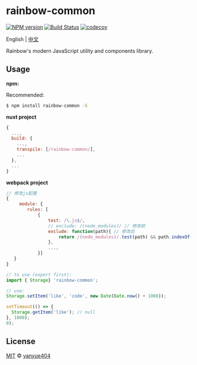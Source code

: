 # rainbow-common

[![NPM version](https://img.shields.io/npm/v/rainbow-common.svg?style=flat)](https://www.npmjs.com/package/rainbow-common) [![Build Status](https://travis-ci.org/rainbow-design/rainbow-common.svg?branch=master)](https://travis-ci.org/rainbow-design/rainbow-common) [![codecov](https://codecov.io/gh/rainbow-design/rainbow-common/branch/master/graph/badge.svg)](https://codecov.io/gh/rainbow-design/rainbow-common)

English | [中文](https://github.com/rainbow-design/rainbow-common/blob/master/README_zh.md)

Rainbow's modern JavaScript utility and components library.

## Usage

**npm:**

Recommended:

```bash
$ npm install rainbow-common -S
```

**nuxt project**

```js
{
  ...,
  build: {
    ...,
    transpile: [/rainbow-common/],
    ...
  },
  ...
}

```

**webpack project**

```js
// 修改js配置
{
     module: {
        rules: [
            {
                test: /\.js$/,
                // exclude: /(node_modules)/ // 修改前
                exclude: function(path){ // 修改后
                    return /(node_modules)/.test(path) && path.indexOf('rainbow-common') === -1;
                },
                ...,
            }]
   }
}

```

```js
// to use (export first):
import { Storage} 'rainbow-common';

// use:
Storage.setItem('like', 'code', new Date(Date.now() + 1000));

setTimeout(() => {
  Storage.getItem('like'); // null
}, 1000);
0);
```

## License

[MIT](LICENSE) © [yanyue404](https://github.com/yanyue404)
